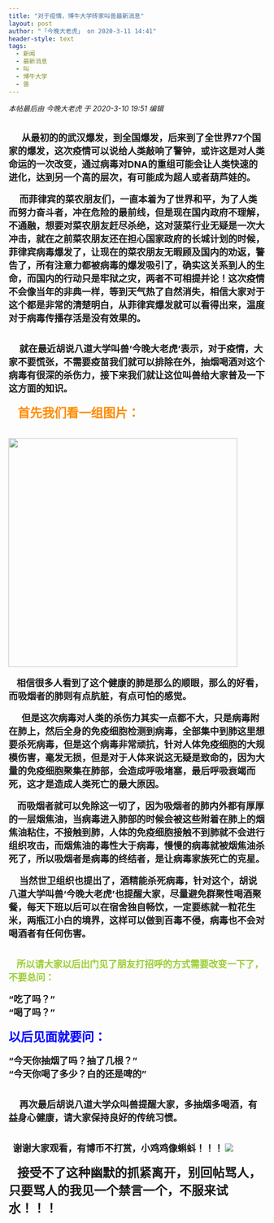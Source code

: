 ```yaml
---
title: "对于疫情，博牛大学砖家叫兽最新消息"
layout: post
author: "「今晚大老虎」 on 2020-3-11 14:41"
header-style: text
tags:
  - 新闻
  - 最新消息
  - 叫
  - 博牛大学
  - 兽
---
```


<head></head>
<body>
 <i class="pstatus"> 本帖最后由 今晚大老虎 于 2020-3-10 19:51 编辑 </i>
 <br> 
 <br> 
 <br> 
 <font size="4"><strong>&nbsp; &nbsp;&nbsp; &nbsp;从最初的的武汉爆发，到全国爆发，后来到了全世界77个国家的爆发，这次疫情可以说给人类敲响了警钟，或许这是对人类命运的一次改变，通过病毒对DNA的重组可能会让人类快速的进化，达到另一个高的层次，有可能成为超人或者葫芦娃的。</strong></font>
 <br> 
 <br> 
 <font size="4"><strong>&nbsp; &nbsp;&nbsp;&nbsp;而菲律宾的菜农朋友们，一直本着为了世界和平，为了人类而努力奋斗者，冲在危险的最前线，但是现在国内政府不理解，不通融，想要对菜农朋友赶尽杀绝，这对菠菜行业无疑是一次大冲击，就在之前菜农朋友还在担心国家政府的长城计划的时候，菲律宾病毒爆发了，让现在的菜农朋友无暇顾及国内的劝返，警告了，所有注意力都被病毒的爆发吸引了，确实这关系到人的生命，而国内的行动只是牢狱之灾，两者不可相提并论！这次疫情不会像当年的非典一样，等到天气热了自然消失，相信大家对于这个都是非常的清楚明白，从菲律宾爆发就可以看得出来，温度对于病毒传播存活是没有效果的。</strong></font>
 <br> 
 <br> 
 <br> 
 <font size="4"><strong>&nbsp; &nbsp;&nbsp;&nbsp;就在最近胡说八道大学叫兽‘今晚大老虎’表示，对于疫情，大家不要慌张，不需要疫苗我们就可以排除在外，抽烟喝酒对这个病毒有很深的杀伤力，接下来我们就让这位叫兽给大家普及一下这方面的知识。</strong></font>
 <br> 
 <br> 
 <strong>&nbsp;&nbsp;<font size="5"><font color="#ff8c00">&nbsp;&nbsp;首先我们看一组图片：</font></font></strong>
 <br> 
 <br> 
 <br> 
 <ignore_js_op> 
  <img aid="1340583" src="https://bbs.boniu123.cc/data/attachment/forum/202003/10/165455rz2p6hp46h288ddh.jpg" zoomfile="data/attachment/forum/202003/10/165455rz2p6hp46h288ddh.jpg" file="data/attachment/forum/202003/10/165455rz2p6hp46h288ddh.jpg" width="450" inpost="1"> 
  <div class="tip tip_4 aimg_tip" id="aimg_1340583_menu" style="position: absolute; display: none" disautofocus="true"> 
   <div class="xs0"> 
    <p><strong>00001.jpg</strong> <em class="xg1">(28.92 KB, 下载次数: 0)</em></p> 
    <p> <a href="forum.php?mod=attachment&amp;aid=MTM0MDU4M3w4NWExN2RkOXwxNTgzOTEzNzM3fDB8NTc3NTc1&amp;nothumb=yes" target="_blank">下载附件</a> &nbsp;<a href="javascript:;" onclick="showWindow(this.id, this.getAttribute('url'), 'get', 0);" id="savephoto_1340583" url="home.php?mod=spacecp&amp;ac=album&amp;op=saveforumphoto&amp;aid=1340583&amp;handlekey=savephoto_1340583">保存到相册</a> </p> 
    <p class="xg1 y"><span title="2020-3-10 16:54">昨天&nbsp;16:54</span> 上传</p> 
   </div> 
   <div class="tip_horn"></div> 
  </div> 
 </ignore_js_op> 
 <br> 
 <br> &nbsp; &nbsp; 
 <font size="4"><strong>相信很多人看到了这个健康的肺是那么的顺眼，那么的好看，而吸烟者的肺则有点肮脏，有点可怕的感觉。</strong></font>
 <br> 
 <br> 
 <font size="4"><strong>&nbsp; &nbsp;&nbsp; &nbsp;但是这次病毒对人类的杀伤力其实一点都不大，只是病毒附在肺上，然后全身的免疫细胞检测到病毒，全部集中到肺这里想要杀死病毒，但是这个病毒非常顽抗，针对人体免疫细胞的大规模伤害，毫发无损，但是对于人体来说这无疑是致命的，因为大量的免疫细胞聚集在肺部，会造成呼吸堵塞，最后呼吸衰竭而死，这才是造成人类死亡的最大原因。</strong></font>
 <br> 
 <br> 
 <font size="4"><strong>&nbsp; &nbsp; 而吸烟者就可以免除这一切了，因为吸烟者的肺内外都有厚厚的一层烟焦油，当病毒进入肺部的时候会被这些附着在肺上的烟焦油粘住，不接触到肺，人体的免疫细胞接触不到肺就不会进行组织攻击，而烟焦油的毒性大于病毒，慢慢的病毒就被烟焦油杀死了，所以吸烟者是病毒的终结者，是让病毒家族死亡的克星。</strong></font>
 <br> 
 <br> 
 <font size="4"><strong>&nbsp; &nbsp;&nbsp;&nbsp;当然世卫组织也提出了，酒精能杀死病毒，针对这个，胡说八道大学叫兽‘今晚大老虎’也提醒大家，尽量避免群聚性喝酒聚餐，每天下班以后可以在宿舍独自畅饮，一定要练就一粒花生米，两瓶江小白的境界，这样可以做到百毒不侵，病毒也不会对喝酒者有任何伤害。</strong></font>
 <br> 
 <br> 
 <br> &nbsp; &nbsp; 
 <font size="4"><font color="#9acd32"><strong>所以请大家以后出门见了朋友打招呼的方式需要改变一下了，不要总问：</strong></font></font>
 <br> 
 <br> 
 <font size="4"><strong>“吃了吗？”</strong></font>
 <br> 
 <font size="4"><strong>“喝了吗？”</strong></font>
 <br> 
 <br> 
 <font size="5"><font color="#0000ff"><strong> 以后见面就要问：</strong></font></font>
 <br> 
 <br> 
 <font size="4"><strong>“今天你抽烟了吗？抽了几根？”</strong></font>
 <br> 
 <font size="4"><strong>“今天你喝了多少？白的还是啤的”</strong></font>
 <br> 
 <br> 
 <br> 
 <font size="4"><strong>&nbsp; &nbsp;&nbsp;&nbsp;再次最后胡说八道大学众叫兽提醒大家，多抽烟多喝酒，有益身心健康，请大家保持良好的传统习惯。</strong></font>
 <br> 
 <br> 
 <br> 
 <font size="4"><strong>&nbsp;&nbsp;谢谢大家观看，有博币不打赏，小鸡鸡像蝌蚪！！！</strong></font>
 <img src="https://bbs.boniu123.cc/static/image/smiley/4yangcong/33.gif" smilieid="453">
 <br> 
 <br> 
 <font size="5"><strong>&nbsp; &nbsp;接受不了这种幽默的抓紧离开，别回帖骂人，只要骂人的我见一个禁言一个，不服来试水！！！</strong></font>
 <br> 
 <br> 
 <br> 
 <br>
</body>



